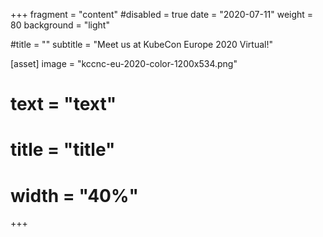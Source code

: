 +++
fragment = "content"
#disabled = true
date = "2020-07-11"
weight = 80
background = "light"

#title = ""
subtitle = "Meet us at KubeCon Europe 2020 Virtual!"

[asset]
  image = "kccnc-eu-2020-color-1200x534.png"
#  text = "text"
#  title = "title"
#  width = "40%"

+++
